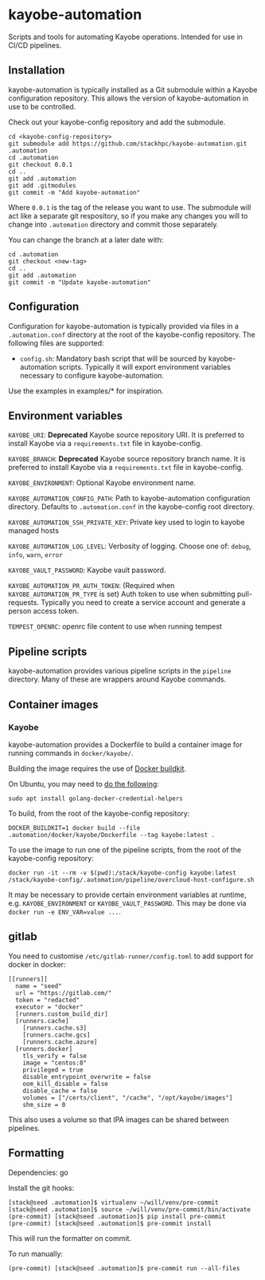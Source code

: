 # kayobe-automation

Scripts and tools for automating Kayobe operations. Intended for use in CI/CD
pipelines.

## Installation

kayobe-automation is typically installed as a Git submodule within a Kayobe
configuration repository. This allows the version of kayobe-automation in use
to be controlled.

Check out your kayobe-config repository and add the submodule.

    cd <kayobe-config-repository>
    git submodule add https://github.com/stackhpc/kayobe-automation.git .automation
    cd .automation
    git checkout 0.0.1
    cd ..
    git add .automation
    git add .gitmodules
    git commit -m "Add kayobe-automation"

Where `0.0.1` is the tag of the release you want to use. The submodule will act
like a separate git respository, so if you make any changes you will to change
into `.automation` directory and commit those separately.

You can change the branch at a later date with:

    cd .automation
    git checkout <new-tag>
    cd ..
    git add .automation
    git commit -m "Update kayobe-automation"

## Configuration

Configuration for kayobe-automation is typically provided via files in a
`.automation.conf` directory at the root of the kayobe-config repository.
The following files are supported:

* `config.sh`: Mandatory bash script that will be sourced by kayobe-automation
  scripts. Typically it will export environment variables necessary to configure
  kayobe-automation.

Use the examples in examples/\* for inspiration.

## Environment variables

`KAYOBE_URI`: **Deprecated** Kayobe source repository URI. It is preferred to install Kayobe via a `requirements.txt` file in kayobe-config.

`KAYOBE_BRANCH`: **Deprecated** Kayobe source repository branch name. It is preferred to install Kayobe via a `requirements.txt` file in kayobe-config.

`KAYOBE_ENVIRONMENT`: Optional Kayobe environment name.

`KAYOBE_AUTOMATION_CONFIG_PATH`: Path to kayobe-automation configuration directory. Defaults to `.automation.conf` in the kayobe-config root directory.

`KAYOBE_AUTOMATION_SSH_PRIVATE_KEY`: Private key used to login to kayobe managed hosts

`KAYOBE_AUTOMATION_LOG_LEVEL`: Verbosity of logging. Choose one of: `debug`, `info`, `warn`, `error`

`KAYOBE_VAULT_PASSWORD`: Kayobe vault password.

`KAYOBE_AUTOMATION_PR_AUTH_TOKEN`: (Required when `KAYOBE_AUTOMATION_PR_TYPE` is set) Auth token to use when submitting pull-requests. Typically you need to create a service account and generate a person access token.

`TEMPEST_OPENRC`: openrc file content to use when running tempest

## Pipeline scripts

kayobe-automation provides various pipeline scripts in the `pipeline`
directory. Many of these are wrappers around Kayobe commands.

## Container images

### Kayobe

kayobe-automation provides a Dockerfile to build a container image for running
commands in `docker/kayobe/`.

Building the image requires the use of [Docker
buildkit](https://docs.docker.com/develop/develop-images/build_enhancements/).

On Ubuntu, you may need to [do the
following](https://blog.sylo.space/can-not-login-docker-account/):
```
sudo apt install golang-docker-credential-helpers
```

To build, from the root of the kayobe-config repository:
```
DOCKER_BUILDKIT=1 docker build --file .automation/docker/kayobe/Dockerfile --tag kayobe:latest .
```

To use the image to run one of the pipeline scripts, from the root of the
kayobe-config repository:
```
docker run -it --rm -v $(pwd):/stack/kayobe-config kayobe:latest /stack/kayobe-config/.automation/pipeline/overcloud-host-configure.sh
```

It may be necessary to provide certain environment variables at runtime, e.g.
`KAYOBE_ENVIRONMENT` or `KAYOBE_VAULT_PASSWORD`. This may be done via `docker
run -e ENV_VAR=value ...`.

## gitlab

You need to customise `/etc/gitlab-runner/config.toml` to add support for docker in docker:

    [[runners]]
      name = "seed"
      url = "https://gitlab.com/"
      token = "redacted"
      executor = "docker"
      [runners.custom_build_dir]
      [runners.cache]
        [runners.cache.s3]
        [runners.cache.gcs]
        [runners.cache.azure]
      [runners.docker]
        tls_verify = false
        image = "centos:8"
        privileged = true
        disable_entrypoint_overwrite = false
        oom_kill_disable = false
        disable_cache = false
        volumes = ["/certs/client", "/cache", "/opt/kayobe/images"]
        shm_size = 0

This also uses a volume so that IPA images can be shared between pipelines.

## Formatting

Dependencies: go

Install the git hooks:

    [stack@seed .automation]$ virtualenv ~/will/venv/pre-commit
    [stack@seed .automation]$ source ~/will/venv/pre-commit/bin/activate
    (pre-commit) [stack@seed .automation]$ pip install pre-commit
    (pre-commit) [stack@seed .automation]$ pre-commit install

This will run the formatter on commit.

To run manually:

    (pre-commit) [stack@seed .automation]$ pre-commit run --all-files
